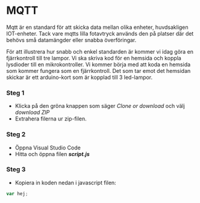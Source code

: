# MQTT
Mqtt är en standard för att skicka data mellan olika enheter, huvdsakligen IOT-enheter. Tack vare mqtts lilla fotavtryck används den på platser där det behövs små datamängder eller snabba överföringar. 

För att illustrera hur snabb och enkel standarden är kommer vi idag göra en fjärrkontroll till tre lampor. Vi ska skriva kod för en hemsida och koppla lysdioder till en mikrokontroller. Vi kommer börja med att koda en hemsida som kommer fungera som en fjärrkontroll. Det som tar emot det hemsidan skickar är ett arduino-kort som är kopplad till 3 led-lampor. 


### Steg 1

* Klicka på den gröna knappen som säger *Clone or download* och välj *download ZIP*
* Extrahera filerna ur zip-filen.

### Steg 2

* Öppna Visual Studio Code
* Hitta och öppna filen _**script.js**_

### Steg 3

* Kopiera in koden nedan i javascript filen:

```javascript
var hej;
```
